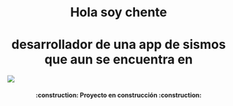 <h1 align="center"> Hola soy chente </h1>

<h1 align="center"> desarrollador de una app de sismos que aun se encuentra en</h1>
<p align="left">
   <img src="https://img.shields.io/badge/STATUS-EN%20DESAROLLO-green">
   </p>

<h4 align="center">
:construction: Proyecto en construcción :construction:
</h4>
